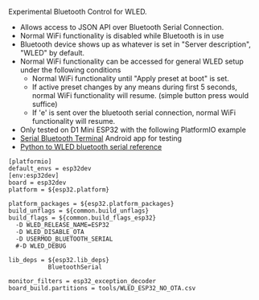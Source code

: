Experimental Bluetooth Control for WLED.

* Allows access to JSON API over Bluetooth Serial Connection.
* Normal WiFi functionality is disabled while Bluetooth is in use
* Bluetooth device shows up as whatever is set in "Server description", "WLED" by default.
* Normal WiFi functionality can be accessed for general WLED setup under the following conditions
  * Normal WiFi functionality until "Apply preset at boot" is set.
  * If active preset changes by any means during first 5 seconds, normal WiFi functionality will resume. (simple button press would suffice)
  * If 'e' is sent over the bluetooth serial connection, normal WiFi functionality will resume.
* Only tested on D1 Mini ESP32 with the following PlatformIO example
* [Serial Bluetooth Terminal](https://play.google.com/store/apps/details?id=de.kai_morich.serial_bluetooth_terminal) Android app for testing
* [Python to WLED bluetooth serial reference](https://medium.com/@18218004/devlog-6-bluetooth-and-esp32-ba076a8e207d)








```
[platformio]
default_envs = esp32dev
[env:esp32dev]
board = esp32dev
platform = ${esp32.platform}

platform_packages = ${esp32.platform_packages}
build_unflags = ${common.build_unflags}
build_flags = ${common.build_flags_esp32} 
  -D WLED_RELEASE_NAME=ESP32
  -D WLED_DISABLE_OTA
  -D USERMOD_BLUETOOTH_SERIAL
  #-D WLED_DEBUG
  
lib_deps = ${esp32.lib_deps}
           BluetoothSerial
           
monitor_filters = esp32_exception_decoder
board_build.partitions = tools/WLED_ESP32_NO_OTA.csv
```
